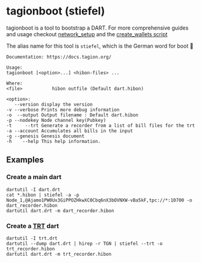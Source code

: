 # tagionboot (stiefel)

tagionboot is a tool to bootstrap a DART.
For more comprehensive guides and usage checkout [network_setup](/tech/guide/network_setup/initialize_genesis_epoch)
and the [create_wallets script](https://github.com/tagion/tagion/blob/current/scripts/create_wallets.sh)

The alias name for this tool is `stiefel`, which is the German word for boot :boot:

```
Documentation: https://docs.tagion.org/

Usage:
tagionboot [<option>...] <hibon-files> ...

Where:
<file>           hibon outfile (Default dart.hibon)

<option>:
   --version display the version
-v --verbose Prints more debug information
-o  --output Output filename : Default dart.hibon
-p --nodekey Node channel key(Pubkey) 
-t     --trt Generate a recorder from a list of bill files for the trt
-a --account Accumulates all bills in the input
-g --genesis Genesis document
-h    --help This help information.
```

## Examples

### Create a main dart

```
dartutil -I dart.drt
cat *.hibon | stiefel -a -p Node_1,@Ajamo1PW0Ux3GiPPOZHkwXC0Cbq6nX3bOVNXW-vBa5kF,tpc://*:10700 -o dart_recorder.hibon
dartutil dart.drt -m dart_recorder.hibon
```

### Create a [TRT](/tech/architecture/TRT) dart

```
dartutil -I trt.drt
dartutil --dump dart.drt | hirep -r TGN | stiefel --trt -o trt_recorder.hibon
dartutil dart.drt -m trt_recorder.hibon
```
